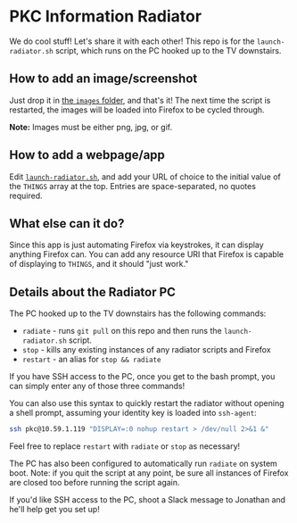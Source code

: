 PKC Information Radiator
=====
We do cool stuff! Let's share it with each other! This repo is for the `launch-radiator.sh` script, which runs on the PC hooked up to the TV downstairs.

## How to add an image/screenshot
Just drop it in [the `images` folder](https://github.com/jming422/info-radiator/tree/master/images), and that's it! The next time the script is restarted, the images will be loaded into Firefox to be cycled through.

**Note:** Images must be either png, jpg, or gif.

## How to add a webpage/app
Edit [`launch-radiator.sh`](https://github.com/jming422/info-radiator/blob/master/launch-radiator.sh), and add your URL of choice to the initial value of the `THINGS` array at the top. Entries are space-separated, no quotes required.

## What else can it do?
Since this app is just automating Firefox via keystrokes, it can display anything Firefox can. You can add any resource URI that Firefox is capable of displaying to `THINGS`, and it should "just work."

## Details about the Radiator PC
The PC hooked up to the TV downstairs has the following commands:
  - `radiate` - runs `git pull` on this repo and then runs the `launch-radiator.sh` script.
  - `stop` - kills any existing instances of any radiator scripts and Firefox
  - `restart` - an alias for `stop && radiate`

If you have SSH access to the PC, once you get to the bash prompt, you can simply enter any of those three commands!

You can also use this syntax to quickly restart the radiator without opening a shell prompt, assuming your identity key is loaded into `ssh-agent`:
```bash
ssh pkc@10.59.1.119 "DISPLAY=:0 nohup restart > /dev/null 2>&1 &"
```
Feel free to replace `restart` with `radiate` or `stop` as necessary!

The PC has also been configured to automatically run `radiate` on system boot. Note: if you quit the script at any point, be sure all instances of Firefox are closed too before running the script again.

If you'd like SSH access to the PC, shoot a Slack message to Jonathan and he'll help get you set up!

